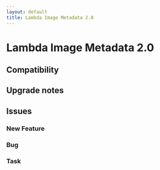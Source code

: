 ```yaml
---
layout: default
title: Lambda Image Metadata 2.0
---
```

<div class="jumbotron">
    <h1>Lambda Image Metadata 2.0</h1>    
    <h2>Compatibility</h2>
    <ul>
    </ul>
</div>




## Upgrade notes  
         



## Issues  


### New Feature 



### Bug 



### Task 


